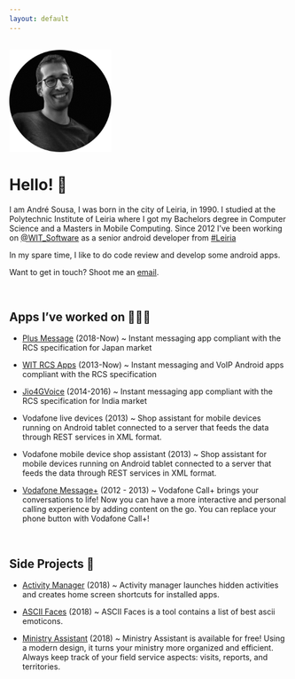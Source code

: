 ```yaml
---
layout: default
---
```


<br/>

<img width="184" height="184" src="/images/me.png">

# Hello! 👋

I am André Sousa, I was born in the city of Leiria, in 1990. I studied at the Polytechnic Institute of Leiria where I got my Bachelors degree in Computer Science and a Masters in Mobile Computing. Since 2012 I’ve been working on [<span class="blue">@WIT_Software</span>](https://www.google.com/url?q=https%3A%2F%2Ftwitter.com%2FWIT_Software&sa=D&sntz=1&usg=AFQjCNGvrLh_7lGUHtOvTw5r1g4arrodRw) as a senior android developer from [<span class="blue">#Leiria</span>](https://www.google.com/maps/place/Leiria/)

In my spare time, I like to do code review and develop some android apps.

Want to get in touch? Shoot me an [<span class="blue">email</span>](mailto:andrefrsousa@icloud.com).

<br/>

## Apps I’ve worked on 👨🏻‍💻

- [<span class="blue">Plus Message</span>](https://play.google.com/store/apps/details?id=jp.softbank.mb.plusmessage) (2018-Now) ~ Instant messaging app compliant with the RCS specification for Japan market

- [<span class="blue">WIT RCS Apps</span>](https://www.wit-software.com/products/rcs-suite/) (2013-Now) ~ Instant messaging and VoIP Android apps compliant with the RCS specification

- [<span class="blue">Jio4GVoice</span>](https://play.google.com/store/apps/details?id=com.jio.join) (2014-2016) ~ Instant messaging app compliant with the RCS specification for India market

- Vodafone live devices (2013) ~ Shop assistant for mobile devices running on Android tablet connected to a server that feeds the data through REST services in XML format.

- Vodafone mobile device shop assistant (2013) ~ Shop assistant for mobile devices running on Android tablet connected to a server that feeds the data through REST services in XML format.

- [<span class="blue">Vodafone Message+</span>](https://play.google.com/store/apps/details?id=com.vodafone.messaging) (2012 - 2013) ~ Vodafone Call+ brings your conversations to life! Now you can have a more interactive and personal calling experience by adding content on the go. You can replace your phone button with Vodafone Call+!

<br/>

## Side Projects 💪

- [<span class="blue">Activity Manager</span>](https://play.google.com/store/apps/details?id=com.andrefrsousa.tools.activitymanager) (2018) ~ Activity manager launches hidden activities and creates home screen shortcuts for installed apps.

- [<span class="blue">ASCII Faces</span>](https://play.google.com/store/apps/details?id=com.andrefrsousa.tools.ascii) (2018) ~ ASCII Faces is a tool contains a list of best ascii emoticons.

- [<span class="blue">Ministry Assistant</span>](https://play.google.com/store/apps/details?id=com.andrefrsousa.tools.ministrypad) (2018) ~ Ministry Assistant is available for free! Using a modern design, it turns your ministry more organized and efficient. Always keep track of your field service aspects: visits, reports, and territories.





<p class="has-text-centered">
<!-- GITHUB -->
<a class="button is-large is-white" href="https://github.com/cesarferreira" title="github">
    <span class="icon">
        <i class="fa fa-github"></i>
    </span>
</a>
<!-- MEDIUM -->
<a class="button is-large is-white" href="https://medium.com/@cesarmcferreira/" title="medium">
    <span class="icon">
        <i class="fa fa-medium"></i>
    </span>
</a>
<!-- TWITTER -->
<a class="button is-large is-white" href="https://twitter.com/cesarmcferreira" title="twitter">
    <span class="icon">
        <i class="fa fa-twitter"></i>
    </span>
</a>
<!-- EMAIL -->
<a class="button is-large is-white" href="mailto:cesar.manuel.ferreira@gmail.com" title="email">
    <span class="icon">
        <i class="fa fa-envelope"></i>
    </span>
</a>
<!-- RUBYGEMS -->
<a class="button is-large is-white" href="https://rubygems.org/profiles/cesarferreira" title="rubygems">
    <span class="icon">
        <i class="fa fa-diamond"></i>
    </span>
</a>
<!-- LINKEDIN -->
<a class="button is-large is-white" href="http://linkedin.com/in/cesarferreira" title="linkedin">
    <span class="icon">
        <i class="fa fa-linkedin"></i>
    </span>
</a>
<!-- NPM -->
<!-- <a class="button is-large is-white" href="https://www.npmjs.com/~cesarferreira" title="npm">
    <span class="icon">
        <i class="fa fa-certificate"></i>
    </span>
</a> -->
</p>
                        